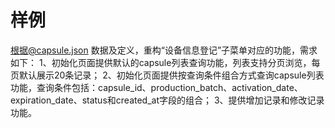 # 样例
根据@capsule.json 数据及定义，重构“设备信息登记”子菜单对应的功能，需求如下：
1、初始化页面提供默认的capsule列表查询功能，列表支持分页浏览，每页默认展示20条记录；
2、初始化页面提供按查询条件组合方式查询capsule列表功能，查询条件包括：capsule_id、production_batch、activation_date、expiration_date、status和created_at字段的组合；
3、提供增加记录和修改记录功能。